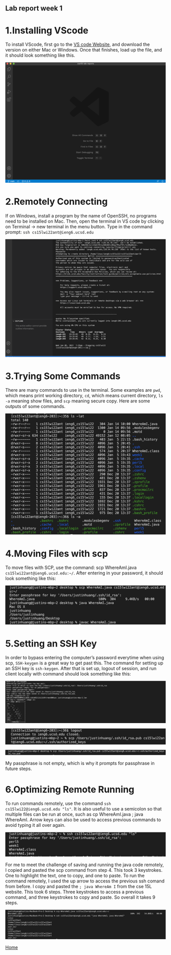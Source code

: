 ## Lab report week 1
# 1.Installing VScode

To install VScode, first go to the [VS code Website](https://code.visualstudio.com),  and download the version on either Mac or Windows. Once that finishes, load up the file, and it should look something like this.
 
![VS code](Installing-VS-code.png)

# 2.Remotely Connecting

If on Windows, install a program by the name of OpenSSH, no programs need to be installed on Mac. Then, open the terminal in VS code by clicking on Terminal -> new terminal in the menu button. Type in the command prompt:  `ssh cs15lwi22ant@ieng6.ucsd.edu`

![remote](Remote-connecting.png)

# 3.Trying Some Commands

There are many commands to use in the terminal. Some examples are `pwd`, which means print working directory, `cd`, which means current directory, `ls -a` meaning show files, and `scp` meaning secure copy. Here are some outputs of some commands.

![commands](Trying-some-commands.png)

# 4.Moving Files with scp

To move files with SCP, use the command: scp WhereAmI.java ```cs15lwi22ant@ieng6.ucsd.edu:~/```. After entering in your password, it should look something like this:

![Moving](Moving-files-with-scp.png)
 
# 5.Setting an SSH Key

In order to bypass entering the computer’s password everytime when using scp, ```SSH-keygen``` is a great way to get past this. The command for setting up an SSH key is 	```ssh-keygen```. After that is set up, logout of session, and run client locally with command should look something like this:

![ssh](SSH-keys.png)

![ssh2](SSH-keys2.png)

![ssh3](ssh-key3.png)

My passphrase is not empty, which is why it prompts for passphrase in future steps.

# 6.Optimizing Remote Running

To run commands remotely, use the command `ssh cs15lwi22@ieng6.ucsd.edu "ls"`. It is also useful to use a semicolon so that multiple files can be run at once, such as cp WhereAmI.java ; java WhereAmI. Arrow keys can also be used to access previous commands to avoid typing it all over again.

![optimize](Optimizing-remote-running.png)

For me to meet the challenge of saving and running the java code remotely, I copied and pasted the scp command from step 4. This took 3 keystrokes. One to highlight the text, one to copy, and one to paste. To run the command remotely, I used the up arrow to access the previous ssh comand from before. I copy and pasted the ```; java WhereAm I``` from the cse 15L website. This took 6 steps. Three keystrokes to access a previous command, and three keystrokes to copy and paste. So overall it takes 9 steps.

![Keystroke count](Keystrokes-count.png)


[Home](index.md)
